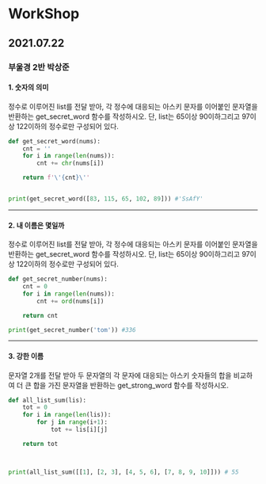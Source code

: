 

# WorkShop

## 2021.07.22
### 부울경 2반 박상준

#### 1. 숫자의 의미

정수로 이루어진 list를 전달 받아, 각 정수에 대응되는 아스키 문자를 이어붙인
문자열을 반환하는 get_secret_word 함수를 작성하시오.
단, list는 65이상 90이하그리고 97이상 122이하의 정수로만 구성되어 있다.


``` python
def get_secret_word(nums):
    cnt = ''
    for i in range(len(nums)):
        cnt += chr(nums[i])

    return f'\'{cnt}\''


print(get_secret_word([83, 115, 65, 102, 89])) #'SsAfY'

```

---

#### 2. 내 이름은 몇일까

정수로 이루어진 list를 전달 받아, 각 정수에 대응되는 아스키 문자를 이어붙인
문자열을 반환하는 get_secret_word 함수를 작성하시오.
단, list는 65이상 90이하그리고 97이상 122이하의 정수로만 구성되어 있다.


```python
def get_secret_number(nums):
    cnt = 0
    for i in range(len(nums)):
        cnt += ord(nums[i])

    return cnt

print(get_secret_number('tom')) #336
```

---

#### 3. 강한 이름

문자열 2개를 전달 받아 두 문자열의 각 문자에 대응되는 아스키 숫자들의 합을 비교하여
더 큰 합을 가진 문자열을 반환하는 get_strong_word 함수를 작성하시오.


```python
def all_list_sum(lis):
    tot = 0
    for i in range(len(lis)):
        for j in range(i+1):
            tot += lis[i][j]

    return tot



print(all_list_sum([[1], [2, 3], [4, 5, 6], [7, 8, 9, 10]])) # 55
```



  
